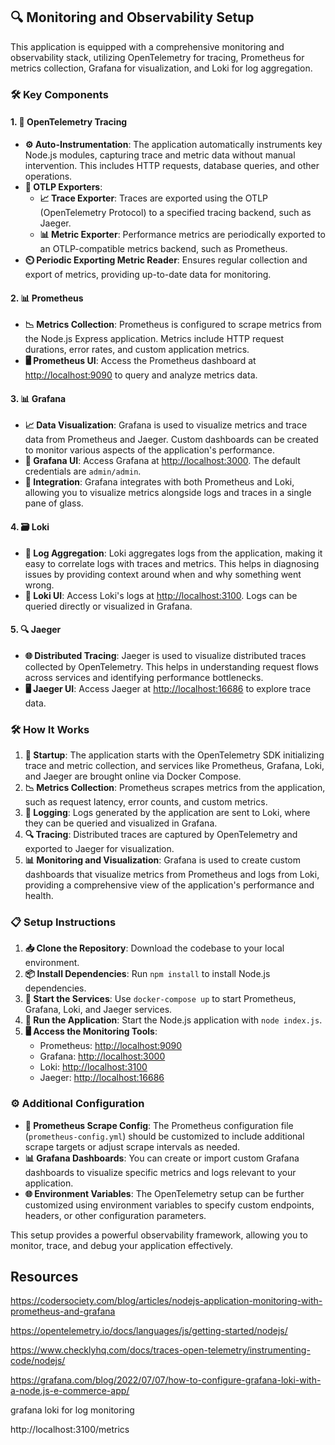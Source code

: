 ## 🔍 Monitoring and Observability Setup

This application is equipped with a comprehensive monitoring and observability stack, utilizing OpenTelemetry for tracing, Prometheus for metrics collection, Grafana for visualization, and Loki for log aggregation.

### 🛠️ Key Components

#### 1. **📡 OpenTelemetry Tracing**

- **⚙️ Auto-Instrumentation**: The application automatically instruments key Node.js modules, capturing trace and metric data without manual intervention. This includes HTTP requests, database queries, and other operations.
- **🚀 OTLP Exporters**:
  - **📈 Trace Exporter**: Traces are exported using the OTLP (OpenTelemetry Protocol) to a specified tracing backend, such as Jaeger.
  - **📊 Metric Exporter**: Performance metrics are periodically exported to an OTLP-compatible metrics backend, such as Prometheus.
- **⏲️ Periodic Exporting Metric Reader**: Ensures regular collection and export of metrics, providing up-to-date data for monitoring.

#### 2. **📊 Prometheus**

- **📉 Metrics Collection**: Prometheus is configured to scrape metrics from the Node.js Express application. Metrics include HTTP request durations, error rates, and custom application metrics.
- **🖥️ Prometheus UI**: Access the Prometheus dashboard at [http://localhost:9090](http://localhost:9090) to query and analyze metrics data.

#### 3. **📊 Grafana**

- **📈 Data Visualization**: Grafana is used to visualize metrics and trace data from Prometheus and Jaeger. Custom dashboards can be created to monitor various aspects of the application's performance.
- **🔑 Grafana UI**: Access Grafana at [http://localhost:3000](http://localhost:3000). The default credentials are `admin/admin`.
- **🔗 Integration**: Grafana integrates with both Prometheus and Loki, allowing you to visualize metrics alongside logs and traces in a single pane of glass.

#### 4. **🗃️ Loki**

- **📜 Log Aggregation**: Loki aggregates logs from the application, making it easy to correlate logs with traces and metrics. This helps in diagnosing issues by providing context around when and why something went wrong.
- **📂 Loki UI**: Access Loki's logs at [http://localhost:3100](http://localhost:3100). Logs can be queried directly or visualized in Grafana.

#### 5. **🔍 Jaeger**

- **🌐 Distributed Tracing**: Jaeger is used to visualize distributed traces collected by OpenTelemetry. This helps in understanding request flows across services and identifying performance bottlenecks.
- **🖥️ Jaeger UI**: Access Jaeger at [http://localhost:16686](http://localhost:16686) to explore trace data.

### 🛠️ How It Works

1. **🚀 Startup**: The application starts with the OpenTelemetry SDK initializing trace and metric collection, and services like Prometheus, Grafana, Loki, and Jaeger are brought online via Docker Compose.
2. **📉 Metrics Collection**: Prometheus scrapes metrics from the application, such as request latency, error counts, and custom metrics.
3. **📜 Logging**: Logs generated by the application are sent to Loki, where they can be queried and visualized in Grafana.
4. **🔍 Tracing**: Distributed traces are captured by OpenTelemetry and exported to Jaeger for visualization.
5. **📊 Monitoring and Visualization**: Grafana is used to create custom dashboards that visualize metrics from Prometheus and logs from Loki, providing a comprehensive view of the application's performance and health.

### 📋 Setup Instructions

1. **📥 Clone the Repository**: Download the codebase to your local environment.
2. **📦 Install Dependencies**: Run `npm install` to install Node.js dependencies.
3. **🚀 Start the Services**: Use `docker-compose up` to start Prometheus, Grafana, Loki, and Jaeger services.
4. **🏃 Run the Application**: Start the Node.js application with `node index.js`.
5. **🖥️ Access the Monitoring Tools**:
   - Prometheus: [http://localhost:9090](http://localhost:9090)
   - Grafana: [http://localhost:3000](http://localhost:3000)
   - Loki: [http://localhost:3100](http://localhost:3100)
   - Jaeger: [http://localhost:16686](http://localhost:16686)

### ⚙️ Additional Configuration

- **📝 Prometheus Scrape Config**: The Prometheus configuration file (`prometheus-config.yml`) should be customized to include additional scrape targets or adjust scrape intervals as needed.
- **📊 Grafana Dashboards**: You can create or import custom Grafana dashboards to visualize specific metrics and logs relevant to your application.
- **🌐 Environment Variables**: The OpenTelemetry setup can be further customized using environment variables to specify custom endpoints, headers, or other configuration parameters.

This setup provides a powerful observability framework, allowing you to monitor, trace, and debug your application effectively.

## Resources

https://codersociety.com/blog/articles/nodejs-application-monitoring-with-prometheus-and-grafana

https://opentelemetry.io/docs/languages/js/getting-started/nodejs/

https://www.checklyhq.com/docs/traces-open-telemetry/instrumenting-code/nodejs/

https://grafana.com/blog/2022/07/07/how-to-configure-grafana-loki-with-a-node.js-e-commerce-app/

grafana loki for log monitoring

http://localhost:3100/metrics

